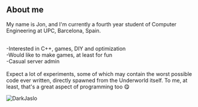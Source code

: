 <div id="contents">

<h2>
  About me
</h2>
My name is Jon, and I'm currently a fourth year student of Computer Engineering at UPC, Barcelona, Spain.<br><br>
  
-Interested in C++, games, DIY and optimization<br>
-Would like to make games, at least for fun<br>
-Casual server admin<br>
<br>
  Expect a lot of experiments, some of which may contain the worst possible code ever written, directly spawned from the Underworld itself. To me, at least, that's a great aspect of programming too &#128523;	
  
<p><img align="left" src="https://github-readme-stats.vercel.app/api/top-langs?username=DarkJaslo&show_icons=true&theme=dark&locale=en&layout=compact&langs_count=8" alt="DarkJaslo" /></p>
<!--<p>&nbsp;<img align="center" src="https://github-readme-stats.vercel.app/api?username=DarkJaslo&show_icons=true&locale=en" alt="DarkJaslo" /></p>-->
